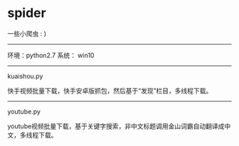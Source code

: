 # spider
一些小爬虫 : )

------------------------------------------------------------------------------------------------------------------------------------------

环境：python2.7
系统： win10

------------------------------------------------------------------------------------------------------------------------------------------

kuaishou.py
  
  快手视频批量下载，快手安卓版抓包，然后基于“发现”栏目，多线程下载。

------------------------------------------------------------------------------------------------------------------------------------------

youtube.py

  youtube视频批量下载，基于关键字搜索，非中文标题调用金山词霸自动翻译成中文，多线程下载。
  
  
